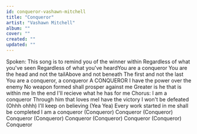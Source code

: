 ```yaml
---
id: conqueror-vashawn-mitchell
title: "Conqueror"
artist: "Vashawn Mitchell"
album: ""
cover: ""
created: ""
updated: ""
---
```


Spoken:
This song is to remind you of the winner within
Regardless of what you've seen
Regardless of what you've heardYou are a conqueror
You are the head and not the tailAbove and not beneath
The first and not the last
You are a conqueror, a conqueror
A CONQUEROR
I have the power over the enemy
No weapon formed shall prosper against me
Greater is he that is within me
In the end I'll recieve what he has for me
Chorus:
I am a conqueror
Through him that loves meI have the victory
I won't be defeated
(Ohhh ohhh)
I'll keep on believing
(Yea Yea)
Every work started in me shall be completed
I am a conqueror
(Conqueror)
Conqueror
(Conqueror)
Conqueror
(Conqueror)
Conqueror
(Conqueror)
Conqueror
(Conqueror)
Conqueror